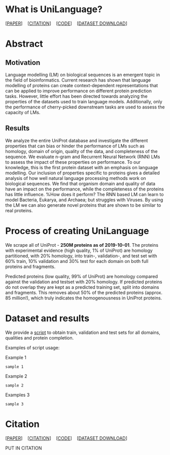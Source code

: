 # What is UniLanguage?
[[PAPER](bioxiv)]&nbsp;&nbsp;&nbsp;&nbsp;[[CITATION](bioxiv)]&nbsp;&nbsp;&nbsp;&nbsp;[[CODE](github)]&nbsp;&nbsp;&nbsp;&nbsp;[[DATASET DOWNLOAD](dtu)]

# Abstract
## Motivation
Language modelling (LM) on biological sequences is an emergent topic in the field of bioinformatics.
Current research has shown that language modelling of proteins can create context-dependent representations that can be applied to improve performance on different protein prediction tasks.
However, little effort has been directed towards analyzing the properties of the datasets used to train language models.
Additionally, only the performance of cherry-picked downstream tasks are used to assess the capacity of LMs.
## Results
We analyze the entire UniProt database and investigate the different properties that can bias or hinder the performance of LMs such as homology, domain of origin, quality of the data, and completeness of the sequence.
We evaluate n-gram and Recurrent Neural Network (RNN) LMs to assess the impact of these properties on performance.
To our knowledge, this is the first protein dataset with an emphasis on language modelling.
Our inclusion of properties specific to proteins gives a detailed analysis of how well natural language processing methods work on biological sequences.
We find that organism domain and quality of  data have an impact on the performance, while the completeness of the proteins has little influence.
%How does it perform?
The RNN based LM can learn to model Bacteria, Eukarya, and Archaea; but struggles with Viruses.
By using the LM we can also generate novel proteins that are shown to be similar to real proteins.

# Process of creating UniLanguage
We scrape all of UniProt - **250M proteins as of 2019-10-01**.
The proteins with experimental evidence (high quality, 1% of UniProt) are homology partitioned, with 20% homology, into train-, validation-, and test set with 60% train, 10% validation and 30% test for each domain on both full proteins and fragments.

Predicted proteins (low quality, 99% of UniProt) are homology compared against the validation and testset with 20% homology.
If predicted proteins do not overlap they are kept as a predicted training set, split into domains and fragments.
This removes about 50% of the predicted proteins (approx. 85 million!), which truly indicates the homogenousness in UniProt proteins.

# Dataset and results
We provide a [script]() to obtain train, validation and test sets for all domains, qualities and protein completion.

Examples of script usage:

Example 1

```sample 1```

Example 2

```sample 2```

Examples 3

```sample 3```

# Citation
[[PAPER](bioxiv)]&nbsp;&nbsp;&nbsp;&nbsp;[[CITATION](bioxiv)]&nbsp;&nbsp;&nbsp;&nbsp;[[CODE](github)]&nbsp;&nbsp;&nbsp;&nbsp;[[DATASET DOWNLOAD](dtu)]

PUT IN CITATION
